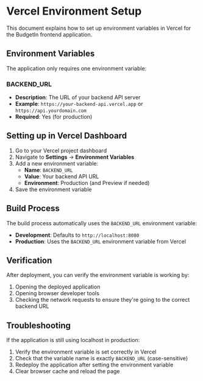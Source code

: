 # Vercel Environment Setup

This document explains how to set up environment variables in Vercel for the BudgetIn frontend application.

## Environment Variables

The application only requires one environment variable:

### BACKEND_URL

- **Description**: The URL of your backend API server
- **Example**: `https://your-backend-api.vercel.app` or `https://api.yourdomain.com`
- **Required**: Yes (for production)

## Setting up in Vercel Dashboard

1. Go to your Vercel project dashboard
2. Navigate to **Settings** → **Environment Variables**
3. Add a new environment variable:
   - **Name**: `BACKEND_URL`
   - **Value**: Your backend API URL
   - **Environment**: Production (and Preview if needed)
4. Save the environment variable

## Build Process

The build process automatically uses the `BACKEND_URL` environment variable:

- **Development**: Defaults to `http://localhost:8080`
- **Production**: Uses the `BACKEND_URL` environment variable from Vercel

## Verification

After deployment, you can verify the environment variable is working by:

1. Opening the deployed application
2. Opening browser developer tools
3. Checking the network requests to ensure they're going to the correct backend URL

## Troubleshooting

If the application is still using localhost in production:

1. Verify the environment variable is set correctly in Vercel
2. Check that the variable name is exactly `BACKEND_URL` (case-sensitive)
3. Redeploy the application after setting the environment variable
4. Clear browser cache and reload the page
